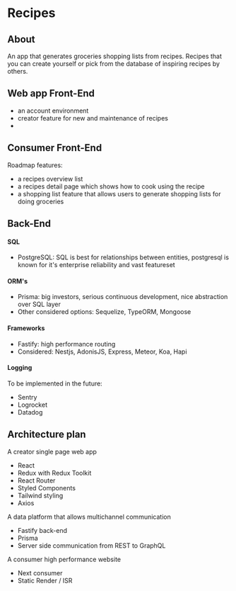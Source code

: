 # Recipes

## About

An app that generates groceries shopping lists from recipes. Recipes that you can create yourself or pick from the database of inspiring recipes by others.

## Web app Front-End

- an account environment
- creator feature for new and maintenance of recipes
-

## Consumer Front-End

Roadmap features:

- a recipes overview list
- a recipes detail page which shows how to cook using the recipe
- a shopping list feature that allows users to generate shopping lists for doing groceries

## Back-End

#### SQL

- PostgreSQL: SQL is best for relationships between entities, postgresql is known for it's enterprise reliability and vast featureset

#### ORM's

- Prisma: big investors, serious continuous development, nice abstraction over SQL layer
- Other considered options: Sequelize, TypeORM, Mongoose

#### Frameworks

- Fastify: high performance routing
- Considered: Nestjs, AdonisJS, Express, Meteor, Koa, Hapi

#### Logging

To be implemented in the future:

- Sentry
- Logrocket
- Datadog

## Architecture plan

A creator single page web app

- React
- Redux with Redux Toolkit
- React Router
- Styled Components
- Tailwind styling
- Axios

A data platform that allows multichannel communication

- Fastify back-end
- Prisma
- Server side communication from REST to GraphQL

A consumer high performance website

- Next consumer
- Static Render / ISR
